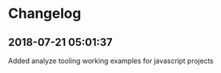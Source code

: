 # Changelog

## 2018-07-21 05:01:37

Added analyze tooling working examples for javascript projects
